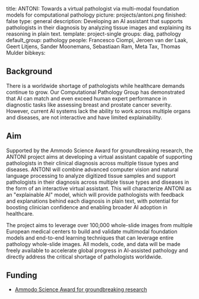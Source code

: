 title: ANTONI: Towards a virtual pathologist via multi-modal foundation models for computational pathology
picture: projects/antoni.png
finished: false
type: general
description: Developing an AI assistant that supports pathologists in their diagnosis by analyzing tissue images and explaining its reasoning in plain text.
template: project-single
groups: diag, pathology
default_group: pathology
people: Francesco Ciompi, Jeroen van der Laak, Geert Litjens, Sander Moonemans, Sebastiaan Ram, Meta Tax, Thomas Mulder
bibkeys:

## Background
There is a worldwide shortage of pathologists while healthcare demands continue to grow. Our Computational Pathology Group has demonstrated that AI can match and even exceed human expert performance in diagnostic tasks like assessing breast and prostate cancer severity. However, current AI systems lack the ability to work across multiple organs and diseases, are not interactive and have limited explainability.

## Aim
Supported by the Ammodo Science Award for groundbreaking research, the ANTONI project aims at developing a virtual assistant capable of supporting pathologists in their clinical diagnosis across multiple tissue types and diseases. ANTONI will combine advanced computer vision and natural language processing to analyze digitized tissue samples and support pathologists in their diagnosis across multiple tissue types and diseases in the form of an interactive virtual assistant. This will characterize ANTONI as an "explainable AI" model, which will provide pathologists with feedback and explanations behind each diagnosis in plain text, with potential for boosting clinician confidence and enabling broader AI adoption in healthcare.

The project aims to leverage over 100,000 whole-slide images from multiple European medical centers to build and validate multimodal foundation models and end-to-end learning techniques that can leverage entire pathology whole-slide images. All models, code, and data will be made freely available to accelerate global progress in AI-assisted pathology and directly address the critical shortage of pathologists worldwide.


## Funding
- [Ammodo Science Award for groundbreaking research](https://www.ammodo-science.org/awards/groundbreaking-research)
